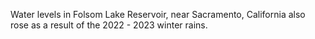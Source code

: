 Water levels in Folsom Lake Reservoir, near Sacramento, California also rose as a result of the 2022 - 2023 winter rains.